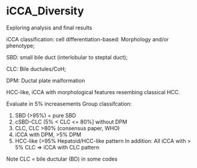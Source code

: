 # iCCA_Diversity

Exploring analysis and final results

iCCA classification: cell differentiation-based: Morphology and/or phenotype;

SBD: small bile duct (interlobular to steptal duct); 

CLC: Bile ductules/CoH;

DPM: Ductal plate malformation

HCC-like, iCCA with morphological features resembing classical HCC. 

Evaluate in 5% increasements
Group classifcation: 
 1. SBD (>95%) = pure SBD 
 2. cSBD-CLC (5% < CLC <= 80%] without DPM 
 3. CLC, CLC >80% (consensus paper, WHO) 
 4. iCCA with DPM, >5% DPM 
 5. HCC-like (>95% Hepatoid/HCC-like pattern
 In addition: All iCCA with > 5% CLC => iCCA with CLC pattern

Note CLC = bile ductular (BD) in some codes
 
 
